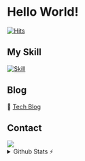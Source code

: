 # Hello World!
[![Hits](https://hits.seeyoufarm.com/api/count/incr/badge.svg?url=https%3A%2F%2Fgithub.com%2Fbeginner0107&count_bg=%2379C83D&title_bg=%23555555&icon=&icon_color=%23E7E7E7&title=hits&edge_flat=false)](https://hits.seeyoufarm.com)

## My Skill

[![Skill](https://skillicons.dev/icons?i=java,spring,mysql,postgres&theme=light)](https://skillicons.dev)

## Blog

🔗 <a href="https://computerlove.tistory.com/" target="_blank">Tech Blog</a>

## Contact

<a href="mailto:cow0107@gmail.com">
    <img src="https://img.shields.io/badge/Gmail-d14836?style=flat-square&logo=Gmail&logoColor=white&link=mailto:cow0107@gmail.com">
</a>

<details>
  <summary>Github Stats ⚡</summary>
  
  <a href="#">![Github stats](https://github-readme-stats.vercel.app/api?username=beginner0107&theme=blueberry&count_private=true&hide_border=true&line_height=20)</a>
  <a href="#">![Top Langs](https://github-readme-stats.vercel.app/api/top-langs/?username=beginner0107&layout=compact&theme=blueberry&count_private=true&hide_border=true)</a>
</details>
